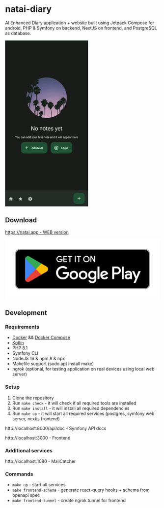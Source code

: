 # natai-diary

AI Enhanced Diary application + website built using Jetpack Compose for android, PHP & Symfony on backend, NextJS
on frontend, and PostgreSQL as database.

![](.github/app-example.gif)

## Download

[https://natai.app - WEB version](https://natai.app)

[![](.github/play-store-badge.png)](https://play.google.com/store/apps/details?id=com.svbackend.natai)

## Development

### Requirements

- [Docker](https://www.docker.com/) && [Docker Compose](https://docs.docker.com/compose/)
- [Kotlin](https://kotlinlang.org/)
- PHP 8.1
- Symfony CLI
- NodeJS 16 & npm 8 & npx
- Makefile support (sudo apt install make)
- ngrok (optional, for testing application on real devices using local web server)

### Setup

1. Clone the repository
2. Run `make check` - it will check if all required tools are installed
3. Run `make install` - it will install all required dependencies
4. Run `make up` - it will start all required services (postgres, symfony web server, nextjs frontend)

http://localhost:8000/api/doc - Symfony API docs

http://localhost:3000 - Frontend

### Additional services

http://localhost:1080 - MailCatcher

### Commands

- `make up` - start all services
- `make frontend-schema` - generate react-query hooks + schema from openapi spec
- `make frontend-tunnel` - create ngrok tunnel for frontend